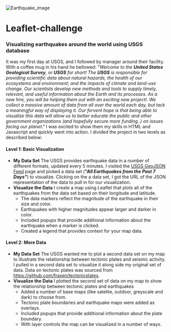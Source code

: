 ![Earthquake_image](https://www.emsc-csem.org/Images/map_zoom/WEBMAPS/24H/TWORLD.24hours.jpg)
# Leaflet-challenge
### Visualizing earthquakes around the world using USGS database
It was my first day at USGS, and I followed by manager around their facility. With a coffee mug in his hand he bellowed: "_Welcome to the **United States Geological Survey**, or **USGS** for short! The **USGS** is responsible for providing scientific data about natural hazards, the health of our ecosystems and environment; and the impacts of climate and land-use change. Our scientists develop new methods and tools to supply timely, relevant, and useful information about the Earth and its processes. As a new hire, you will be helping them out with an exciting new project!. We collect a massive amount of data from all over the world each day, but lack a meaningful way of displaying it. Our fervent hope is that being able to visualize this data will allow us to better educate the public and other government organizations (and hopefully secure more funding..) on issues facing our planet."_ I was excited to show them my skills in HTML and Javascript and quickly went into action. I divided the project in two levels as described below:
#### Level 1: Basic Visualization
* **My Data Set** The USGS provides earthquake data in a number of different formats, updated every 5 minutes. I visited the [USGS GeoJSON Feed](http://earthquake.usgs.gov/earthquakes/feed/v1.0/geojson.php) page and picked a data set (**_"All Earthquakes from the Past 7 Days"_**) to visualize. Clicking on the a data set, I got the URL of the JSON representation of the data to pull in for our visualization.
* **Visualize the Data** I create a map using Leaflet that plots all of the earthquakes from the data set based on their longitude and latitude.
   * The data markers reflect the magnitude of the earthquake in their size and color. 
   * Earthquakes with higher magnitudes appear larger and darker in color.
   * Included popups that provide additional information about the earthquake when a marker is clicked.
   * Created a legend that provides context for your map data.
#### Level 2: More Data
* **My Data Set** The USGS wanted me to plot a second data set on my map to illustrate the relationship between tectonic plates and seismic activity. I pulled in a second data set to visualize it along side my original set of data. Data on tectonic plates was sourced from <https://github.com/fraxen/tectonicplates>.
* **Visualize the Data** I plotted the second set of data on my map to show the relationship between tectonic plates and earthquakes
   * Added a number of base maps (like satelite, outdoor, greyscale and dark) to choose from. 
   * Tectonic plate boundaries and earthquake maps were added as overlays.
   * Included popups that provide additional information about the plate boundary.
   * With layer controls the map can be visualized in a number of ways.
